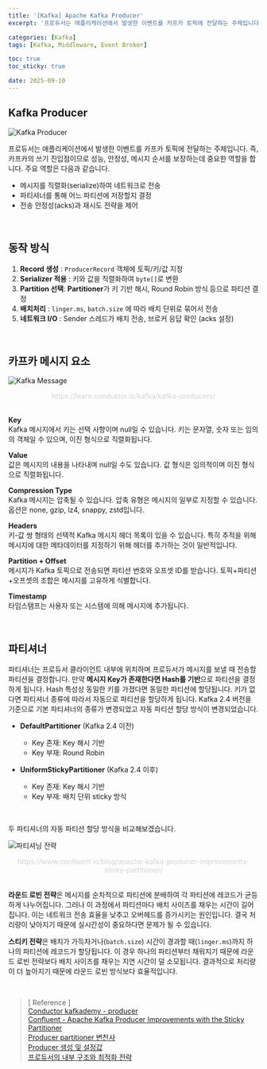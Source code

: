 ```yaml
---
title: '[Kafka] Apache Kafka Producer'
excerpt: '프로듀서는 애플리케이션에서 발생한 이벤트를 카프카 토픽에 전달하는 주체입니다. 즉, 카프카의 쓰기 진입점이므로 성능, 안정성, 메시지 순서를 보장하는데 중요한 역할을 합니다.'

categories: [Kafka]
tags: [Kafka, Middleware, Event Broker]

toc: true
toc_sticky: true

date: 2025-09-10
---
```


## Kafka Producer

![Kafka Producer](https://velog.velcdn.com/images/gnlee95/post/01839ac5-2bf9-4386-865a-054551fdafaa/image.png)

프로듀서는 애플리케이션에서 발생한 이벤트를 카프카 토픽에 전달하는 주체입니다. 즉, 카프카의 쓰기 진입점이므로 성능, 안정성, 메시지 순서를 보장하는데 중요한 역할을 합니다. 주요 역할은 다음과 같습니다.
- 메시지를 직렬화(serialize)하여 네트워크로 전송
- 파티셔너를 통해 어느 파티션에 저장할지 결정
- 전송 안정성(acks)과 재시도 전략을 제어

<br>

## 동작 방식

1. **Record 생성** : `ProducerRecord` 객체에 토픽/키/값 지정
2. **Serializer 적용** : 키와 값을 직렬화하여 `byte[]`로 변환
3. **Partition 선택**: **Partitioner**가 키 기반 해시, Round Robin 방식 등으로 파티션 결정
4. **배치처리** : `linger.ms`, `batch.size` 에 따라 배치 단위로 묶어서 전송
5. **네트워크 I/O** : Sender 스레드가 배치 전송, 브로커 응답 확인 (acks 설정)

<br>

## 카프카 메시지 요소

![Kafka Message](https://velog.velcdn.com/images/gnlee95/post/77c7f7c8-d383-43e2-8c01-4dec869a9842/image.png)
<div style="text-align: center;">
  <span align="center" style="color: #D3D3D3;">
    https://learn.conduktor.io/kafka/kafka-producers/
  </span>
</div>

<br>

**Key**  
Kafka 메시지에서 키는 선택 사항이며 null일 수 있습니다. 키는 문자열, 숫자 또는 임의의 객체일 수 있으며, 이진 형식으로 직렬화됩니다.

**Value**  
값은 메시지의 내용을 나타내며 null일 수도 있습니다. 값 형식은 임의적이며 이진 형식으로 직렬화됩니다.

**Compression Type**  
Kafka 메시지는 압축될 수 있습니다. 압축 유형은 메시지의 일부로 지정할 수 있습니다. 옵션은 none, gzip, lz4, snappy, zstd입니다.

**Headers**  
키-값 쌍 형태의 선택적 Kafka 메시지 헤더 목록이 있을 수 있습니다. 특히 추적을 위해 메시지에 대한 메타데이터를 지정하기 위해 헤더를 추가하는 것이 일반적입니다.

**Partition + Offset**  
메시지가 Kafka 토픽으로 전송되면 파티션 번호와 오프셋 ID를 받습니다. 토픽+파티션+오프셋의 조합은 메시지를 고유하게 식별합니다.

**Timestamp**  
타임스탬프는 사용자 또는 시스템에 의해 메시지에 추가됩니다.

<br>

## 파티셔너

파티셔너는 프로듀서 클라이언트 내부에 위치하며 프로듀서가 메시지를 보낼 때 전송할 파티션을 결정합니다.
만약 **메시지 Key가 존재한다면 Hash를 기반**으로 파티션을 결정하게 됩니다. Hash 특성상 동일한 키를 가졌다면 동일한 파티션에 할당됩니다. 키가 없다면 파티셔너 종류에 따라서 자동으로 파티션을 할당하게 됩니다. Kafka 2.4 버전을 기준으로 기본 파티셔너의 종류가 변경되었고 자동 파티션 할당 방식이 변경되었습니다.

- **DefaultPartitioner** (Kafka 2.4 이전)
  - Key 존재: Key 해시 기반
  - Key 부재: Round Robin

- **UniformStickyPartitioner** (Kafka 2.4 이후)
  - Key 존재: Key 해시 기반
  - Key 부재: 배치 단위 sticky 방식

<br>

두 파티셔너의 자동 파티션 할당 방식을 비교해보겠습니다.

![파티셔닝 전략](https://velog.velcdn.com/images/gnlee95/post/b4915b4d-84a0-4769-b3f8-0920a5112d5c/image.png)
<div style="text-align: center;">
  <span align="center" style="color: #D3D3D3;">
    https://www.confluent.io/blog/apache-kafka-producer-improvements-sticky-partitioner/
  </span>
</div>

<br>

**라운드 로빈 전략**은 메시지를 순차적으로 파티션에 분배하여 각 파티션에 레코드가 균등하게 나누어집니다. 그러나 이 과정에서 파티션마다 배치 사이즈를 채우는 시간이 길어집니다. 이는 네트워크 전송 효율을 낮추고 오버헤드를 증가시키는 원인입니다. 결국 처리량이 낮아지기 때문에 실시간성이 중요하다면 문제가 될 수 있습니다.

**스티키 전략**은 배치가 가득차거나(`batch.size`) 시간이 경과할 때(`linger.ms`)까지 하나의 파티션에 레코드가 할당됩니다. 이 경우 하나의 파티션부터 채워지기 때문에 라운드 로빈 전략보다 배치 사이즈를 채우는 지연 시간이 덜 소모됩니다. 결과적으로 처리량이 더 높아지기 때문에 라운드 로빈 방식보다 효율적입니다.

<br>

> [ Reference ]  
> [Conductor kafkademy - producer](https://learn.conduktor.io/kafka/kafka-producers/)  
> [Confluent - Apache Kafka Producer Improvements with the Sticky Partitioner](https://www.confluent.io/blog/apache-kafka-producer-improvements-sticky-partitioner/)  
> [Producer partitioner 변천사](https://devidea.tistory.com/123)  
> [Producer 생성 및 설정값](https://assu10.github.io/dev/2024/06/16/kafka-producer-1/)  
> [프로듀서의 내부 구조와 최적화 전략](https://jinseong-dev.tistory.com/46)